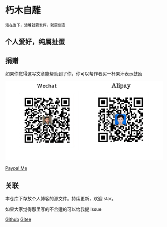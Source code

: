 # 朽木自雕

    活在当下，活着就要发挥，就要创造

## 个人爱好，纯属扯蛋

## 捐赠

如果你觉得这写文章能帮助到了你，你可以帮作者买一杯果汁表示鼓励

![pay](./img/pay.png)

[Paypal Me](https://paypal.me/yangfubing)

## 关联

本仓库下存放个人博客的源文件。持续更新，欢迎 star。

如果大家觉得那里写的不合适的可以给我提 Issue

[Github](https://github.com/burningmyself)
[Gitee](https://gitee.com/yangfubing)
